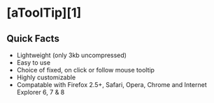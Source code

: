 # [aToolTip][1]


## Quick Facts

*   Lightweight (only 3kb uncompressed)
*   Easy to use
*   Choice of fixed, on click or follow mouse tooltip
*   Highly customizable
*   Compatable with Firefox 2.5+, Safari, Opera, Chrome and Internet Explorer 6, 7 & 8

  
